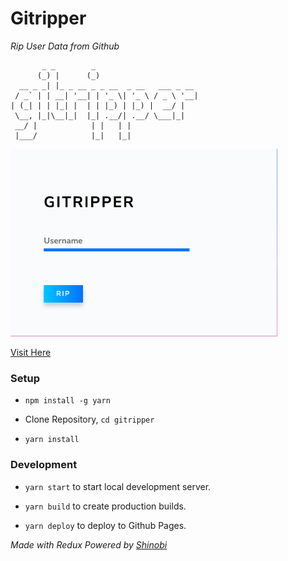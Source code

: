 # Gitripper

_Rip User Data from Github_

```
       _ _        _
      (_) |      (_)
  __ _ _| |_ _ __ _ _ __  _ __   ___ _ __
 / _` | | __| '__| | '_ \| '_ \ / _ \ '__|
| (_| | | |_| |  | | |_) | |_) |  __/ |
 \__, |_|\__|_|  |_| .__/| .__/ \___|_|
 __/ |            | |   | |
 |___/            |_|   |_|
```


<img src='screenshot.png' height='300px' />

[Visit Here](http://gitripper.generaljs.org/#/home)


### Setup

* `npm install -g yarn`

* Clone Repository, `cd gitripper`

* `yarn install`

### Development

* `yarn start` to start local development server.

* `yarn build` to create production builds.

* `yarn deploy` to deploy to Github Pages.


_Made with Redux Powered by [Shinobi](https://github.com/rajatsharma305/shinobi)_
